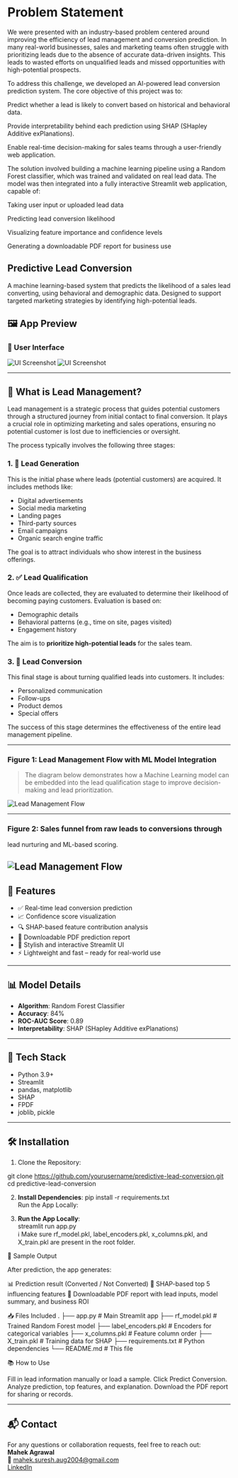 # Problem Statement
We were presented with an industry-based problem centered around improving the efficiency of lead management and conversion prediction. In many real-world businesses, sales and marketing teams often struggle with prioritizing leads due to the absence of accurate data-driven insights. This leads to wasted efforts on unqualified leads and missed opportunities with high-potential prospects.

To address this challenge, we developed an AI-powered lead conversion prediction system. The core objective of this project was to:

Predict whether a lead is likely to convert based on historical and behavioral data.

Provide interpretability behind each prediction using SHAP (SHapley Additive exPlanations).

Enable real-time decision-making for sales teams through a user-friendly web application.

The solution involved building a machine learning pipeline using a Random Forest classifier, which was trained and validated on real lead data. The model was then integrated into a fully interactive Streamlit web application, capable of:

Taking user input or uploaded lead data

Predicting lead conversion likelihood

Visualizing feature importance and confidence levels

Generating a downloadable PDF report for business use


## Predictive Lead Conversion

A machine learning-based system that predicts the likelihood of a sales lead converting, using behavioral and demographic data. Designed to support targeted marketing strategies by identifying high-potential leads.
## 🖼️ App Preview

### 🎨 User Interface
![UI Screenshot](assets/Screenshot1.png)
![UI Screenshot](assets/Screenshot2.png)

---
## 🔄 What is Lead Management?

Lead management is a strategic process that guides potential customers through a structured journey from initial contact to final conversion. It plays a crucial role in optimizing marketing and sales operations, ensuring no potential customer is lost due to inefficiencies or oversight.

The process typically involves the following three stages:

### 1. 🎯 Lead Generation
This is the initial phase where leads (potential customers) are acquired. It includes methods like:
- Digital advertisements
- Social media marketing
- Landing pages
- Third-party sources
- Email campaigns
- Organic search engine traffic

The goal is to attract individuals who show interest in the business offerings.

### 2. ✅ Lead Qualification
Once leads are collected, they are evaluated to determine their likelihood of becoming paying customers. Evaluation is based on:
- Demographic details
- Behavioral patterns (e.g., time on site, pages visited)
- Engagement history

The aim is to **prioritize high-potential leads** for the sales team.

### 3. 💼 Lead Conversion
This final stage is about turning qualified leads into customers. It includes:
- Personalized communication
- Follow-ups
- Product demos
- Special offers

The success of this stage determines the effectiveness of the entire lead management pipeline.

---

### Figure 1: Lead Management Flow with ML Model Integration

> The diagram below demonstrates how a Machine Learning model can be embedded into the lead qualification stage to improve decision-making and lead prioritization.

![Lead Management Flow](assets/Screenshot5.png)  <!-- Replace with your actual image file path -->

---
### Figure 2: Sales funnel from raw leads to conversions through
lead nurturing and ML-based scoring.

![Lead Management Flow](assets/Screenshot3.png) 
---
## 🚀 Features

- ✅ Real-time lead conversion prediction
- 📈 Confidence score visualization
- 🔍 SHAP-based feature contribution analysis
- 📝 Downloadable PDF prediction report
- 🎨 Stylish and interactive Streamlit UI
- ⚡ Lightweight and fast – ready for real-world use

---

## 📊 Model Details

- **Algorithm**: Random Forest Classifier
- **Accuracy**: 84%
- **ROC-AUC Score**: 0.89
- **Interpretability**: SHAP (SHapley Additive exPlanations)

---

## 🧠 Tech Stack

- Python 3.9+
- Streamlit
- pandas, matplotlib
- SHAP
- FPDF
- joblib, pickle

---

## 🛠️ Installation

1. Clone the Repository:
    
git clone https://github.com/yourusername/predictive-lead-conversion.git
cd predictive-lead-conversion

2. **Install Dependencies**:
pip install -r requirements.txt    
Run the App Locally:

3. **Run the App Locally**:   
streamlit run app.py    
ℹ️ Make sure rf_model.pkl, label_encoders.pkl, x_columns.pkl, and X_train.pkl are present in the root folder.

🧾 Sample Output

After prediction, the app generates:

📊 Prediction result (Converted / Not Converted)
📌 SHAP-based top 5 influencing features
📄 Downloadable PDF report with lead inputs, model summary, and business ROI

📥 Files Included
.
├── app.py                    # Main Streamlit app
├── rf_model.pkl              # Trained Random Forest model
├── label_encoders.pkl        # Encoders for categorical variables
├── x_columns.pkl             # Feature column order
├── X_train.pkl               # Training data for SHAP
├── requirements.txt          # Python dependencies
└── README.md                 # This file

📚 How to Use

Fill in lead information manually or load a sample.
Click Predict Conversion.
Analyze prediction, top features, and explanation.
Download the PDF report for sharing or records.

---

## 📬 Contact

For any questions or collaboration requests, feel free to reach out:  
**Mahek Agrawal**  
📧 mahek.suresh.aug2004@gmail.com  
[LinkedIn](https://linkedin.com/in/mahek-agrawal-503819255)

